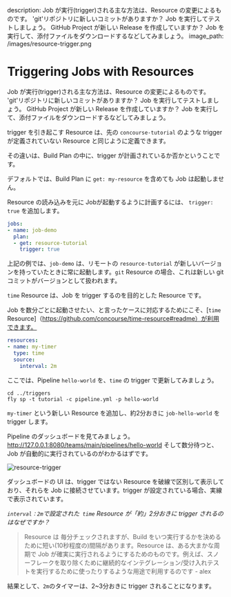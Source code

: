 description: Job が実行(trigger)される主な方法は、Resource の変更によるものです。 'git'リポジトリに新しいコミットがありますか？ Job を実行してテストしましょう。 GitHub Project が新しい Release を作成していますか？ Job を実行して、添付ファイルをダウンロードするなどしてみましょう。
image_path: /images/resource-trigger.png

# Triggering Jobs with Resources

Job が実行(trigger)される主な方法は、Resource の変更によるものです。 'git'リポジトリに新しいコミットがありますか？ Job を実行してテストしましょう。 GitHub Project が新しい Release を作成していますか？ Job を実行して、添付ファイルをダウンロードするなどしてみましょう。

trigger を引き起こす Resource は、先の `concourse-tutorial` のような trigger が定義されていない Resource と同じように定義できます。

その違いは、Build Plan の中に、trigger が計画されているか否かということです。

デフォルトでは、Build Plan に `get: my-resource` を含めても Job は起動しません。

Resource の読み込みを元に Jobが起動するように計画するには、 `trigger: true` を追加します。

```yaml
jobs:
- name: job-demo
  plan:
  - get: resource-tutorial
    trigger: true
```

上記の例では、`job-demo` は、リモートの `resource-tutorial` が新しいバージョンを持っていたときに常に起動します。`git` Resource の場合、これは新しい gitコミットがバージョンとして扱われます。

`time` Resource は、Job を trigger するのを目的とした Resource です。

Job を数分ごとに起動させたい、と言ったケースに対応するためにこそ、[`time` Resource]（https://github.com/concourse/time-resource#readme）が利用できます。

```yaml
resources:
- name: my-timer
  type: time
  source:
    interval: 2m
```

ここでは、Pipeline `hello-world` を、`time` の trigger で更新してみましょう。

```
cd ../triggers
fly sp -t tutorial -c pipeline.yml -p hello-world
```

`my-timer` という新しい Resource を追加し、約2分おきに `job-hello-world` を trigger します。

Pipeline のダッシュボードを見てみましょう。http://127.0.0.1:8080/teams/main/pipelines/hello-world そして数分待つと、Job が自動的に実行されているのがわかるはずです。

![resource-trigger](/images/resource-trigger.png)

ダッシュボードの UI は、trigger ではない Resource を破線で区別して表示しており、それらを Job に接続させています。trigger が設定されている場合、実線で表示されています。

_`interval：2m`で設定された` time` Resource が「約」2分おきに trigger されるのはなぜですか？_

> Resource は 毎分チェックされますが、Build をいつ実行するかを決めるために短い(10秒程度の)間隔があります。Resource は、ある大まかな周期で Job が確実に実行されるようにするためのものです。例えば、スノーフレークを取り除くために継続的なインテグレーション/受け入れテストを実行するために使ったりするような用途で利用するのです - alex

結果として、`2m`のタイマーは、2~3分おきに trigger されることになります。
